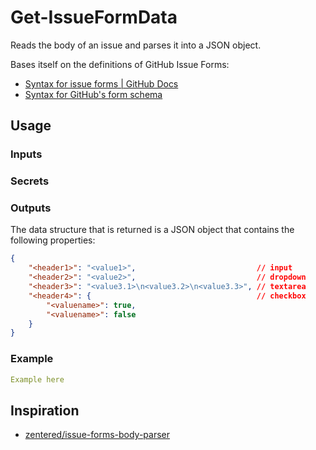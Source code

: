# Get-IssueFormData

Reads the body of an issue and parses it into a JSON object.

Bases itself on the definitions of GitHub Issue Forms:

- [Syntax for issue forms | GitHub Docs](https://docs.github.com/en/communities/using-templates-to-encourage-useful-issues-and-pull-requests/syntax-for-issue-forms)
- [Syntax for GitHub's form schema](https://docs.github.com/en/communities/using-templates-to-encourage-useful-issues-and-pull-requests/syntax-for-githubs-form-schema)

## Usage

### Inputs

### Secrets

### Outputs

The data structure that is returned is a JSON object that contains the following properties:

```json
{
    "<header1>": "<value1>",                           // input
    "<header2>": "<value2>",                           // dropdown
    "<header3>": "<value3.1>\n<value3.2>\n<value3.3>", // textarea
    "<header4>": {                                     // checkbox
        "<valuename>": true,
        "<valuename>": false
    }
}
```

### Example

```yaml
Example here
```

## Inspiration

- [zentered/issue-forms-body-parser](https://github.com/zentered/issue-forms-body-parser)
